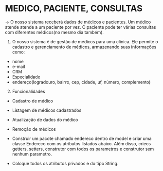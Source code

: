 # MEDICO, PACIENTE, CONSULTAS 

-> O nosso sistema receberá dados de médicos e pacientes. Um médico atende atende a um paciente por vez. O paciente pode ter várias consultas com diferentes médicos(no mesmo dia também).

1. O nosso sistema é de gestão de médicos para uma clinica. Ele permite o cadastro e gerenciamento de médicos, armazenando suas informações como:
- nome
- e-mail
- CRM 
- Especialidade
- endereço(logradouro, bairro, cep, cidade, uf, número, complemento)

2. Funcionalidades 
- Cadastro de médico
- Listagem de médicos cadastrados 
- Atualização de dados do médico
- Remoção de médicos 

- Construir um pacote chamado endereco dentro de model e criar uma classe Endereco com os atributos listados abaixo. Além disso, crieos getters, setters, construtor com todos os parametros e construtor sem nenhum parametro.
* Coloque todos os atributos privados e do tipo String. 